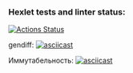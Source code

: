 ### Hexlet tests and linter status:
[![Actions Status](https://github.com/Gubanov07/php-project-48/actions/workflows/hexlet-check.yml/badge.svg)](https://github.com/Gubanov07/php-project-48/actions)

gendiff:
[![asciicast](https://asciinema.org/a/hqh6bSGtepyQQ0867F4IWTZJs)](https://asciinema.org/a/hqh6bSGtepyQQ0867F4IWTZJs)


Иммутабельность:
[![asciicast](https://asciinema.org/a/77NcT0AiSTjrUJ4Di7bCSh4tq)](https://asciinema.org/a/77NcT0AiSTjrUJ4Di7bCSh4tq)

